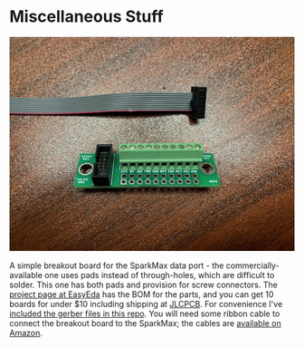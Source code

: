 # Miscellaneous Stuff

[![](Images/IMG_2659.jpg)](https://oshwlab.com/madoverlord/sparkmax-data-port-breakout-board)

A simple breakout board for the SparkMax data port - the commercially-available one uses pads instead of through-holes, which are difficult to solder. This one has both pads and provision for screw connectors. The [project page at EasyEda](https://oshwlab.com/madoverlord/sparkmax-data-port-breakout-board) has the BOM for the parts, and you can get 10 boards for under $10 including shipping at [JLCPCB](https://jlcpcb.com). For convenience I've [included the gerber files in this repo](Files/Breakout_Gerber_PCB1_2024-01-26.zip). You will need some ribbon cable to connect the breakout board to the SparkMax; the cables are [available on Amazon](https://www.amazon.com/gp/product/B07FW14TCF/ref=ppx_yo_dt_b_asin_title_o00_s00?ie=UTF8&th=1).